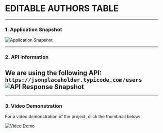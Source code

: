 # EDITABLE AUTHORS TABLE
---
### 1. Application Snapshot
![Application Snapshot](https://i.ibb.co/SBRGKDt/Screenshot-2025-01-02-154140.png)

---

### 2. API Information
We are using the following API:
`https://jsonplaceholder.typicode.com/users`
![API Response Snapshot](https://i.ibb.co/Q60BxCp/Screenshot-2025-01-02-154327.png)
---

---

### 3. Video Demonstration
For a video demonstration of the project, click the thumbnail below:

[![Video Demo](https://img.youtube.com/vi/payR0sIq67o/0.jpg)](https://youtu.be/payR0sIq67o)
